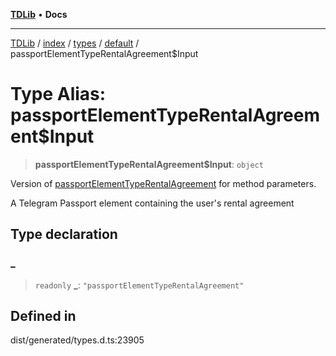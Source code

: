 [**TDLib**](../../../../../../README.md) • **Docs**

***

[TDLib](../../../../../../modules.md) / [index](../../../../../README.md) / [types](../../../README.md) / [default](../README.md) / passportElementTypeRentalAgreement$Input

# Type Alias: passportElementTypeRentalAgreement$Input

> **passportElementTypeRentalAgreement$Input**: `object`

Version of [passportElementTypeRentalAgreement](passportElementTypeRentalAgreement.md) for method parameters.

A Telegram Passport element containing the user's rental agreement

## Type declaration

### \_

> `readonly` **\_**: `"passportElementTypeRentalAgreement"`

## Defined in

dist/generated/types.d.ts:23905
